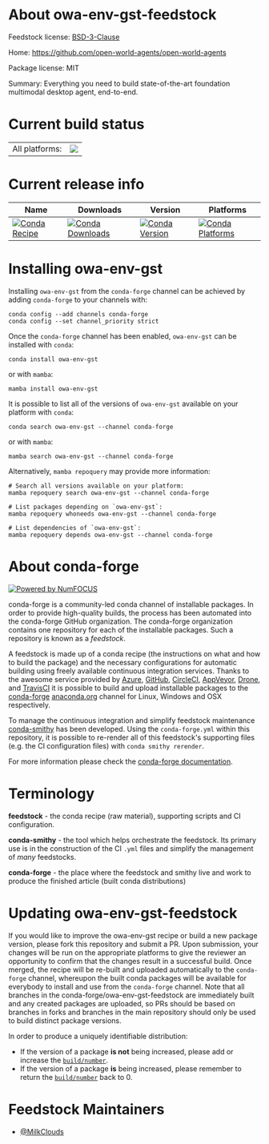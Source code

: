 About owa-env-gst-feedstock
===========================

Feedstock license: [BSD-3-Clause](https://github.com/conda-forge/owa-env-gst-feedstock/blob/main/LICENSE.txt)

Home: https://github.com/open-world-agents/open-world-agents

Package license: MIT

Summary: Everything you need to build state-of-the-art foundation multimodal desktop agent, end-to-end.

Current build status
====================


<table><tr><td>All platforms:</td>
    <td>
      <a href="https://dev.azure.com/conda-forge/feedstock-builds/_build/latest?definitionId=25821&branchName=main">
        <img src="https://dev.azure.com/conda-forge/feedstock-builds/_apis/build/status/owa-env-gst-feedstock?branchName=main">
      </a>
    </td>
  </tr>
</table>

Current release info
====================

| Name | Downloads | Version | Platforms |
| --- | --- | --- | --- |
| [![Conda Recipe](https://img.shields.io/badge/recipe-owa--env--gst-green.svg)](https://anaconda.org/conda-forge/owa-env-gst) | [![Conda Downloads](https://img.shields.io/conda/dn/conda-forge/owa-env-gst.svg)](https://anaconda.org/conda-forge/owa-env-gst) | [![Conda Version](https://img.shields.io/conda/vn/conda-forge/owa-env-gst.svg)](https://anaconda.org/conda-forge/owa-env-gst) | [![Conda Platforms](https://img.shields.io/conda/pn/conda-forge/owa-env-gst.svg)](https://anaconda.org/conda-forge/owa-env-gst) |

Installing owa-env-gst
======================

Installing `owa-env-gst` from the `conda-forge` channel can be achieved by adding `conda-forge` to your channels with:

```
conda config --add channels conda-forge
conda config --set channel_priority strict
```

Once the `conda-forge` channel has been enabled, `owa-env-gst` can be installed with `conda`:

```
conda install owa-env-gst
```

or with `mamba`:

```
mamba install owa-env-gst
```

It is possible to list all of the versions of `owa-env-gst` available on your platform with `conda`:

```
conda search owa-env-gst --channel conda-forge
```

or with `mamba`:

```
mamba search owa-env-gst --channel conda-forge
```

Alternatively, `mamba repoquery` may provide more information:

```
# Search all versions available on your platform:
mamba repoquery search owa-env-gst --channel conda-forge

# List packages depending on `owa-env-gst`:
mamba repoquery whoneeds owa-env-gst --channel conda-forge

# List dependencies of `owa-env-gst`:
mamba repoquery depends owa-env-gst --channel conda-forge
```


About conda-forge
=================

[![Powered by
NumFOCUS](https://img.shields.io/badge/powered%20by-NumFOCUS-orange.svg?style=flat&colorA=E1523D&colorB=007D8A)](https://numfocus.org)

conda-forge is a community-led conda channel of installable packages.
In order to provide high-quality builds, the process has been automated into the
conda-forge GitHub organization. The conda-forge organization contains one repository
for each of the installable packages. Such a repository is known as a *feedstock*.

A feedstock is made up of a conda recipe (the instructions on what and how to build
the package) and the necessary configurations for automatic building using freely
available continuous integration services. Thanks to the awesome service provided by
[Azure](https://azure.microsoft.com/en-us/services/devops/), [GitHub](https://github.com/),
[CircleCI](https://circleci.com/), [AppVeyor](https://www.appveyor.com/),
[Drone](https://cloud.drone.io/welcome), and [TravisCI](https://travis-ci.com/)
it is possible to build and upload installable packages to the
[conda-forge](https://anaconda.org/conda-forge) [anaconda.org](https://anaconda.org/)
channel for Linux, Windows and OSX respectively.

To manage the continuous integration and simplify feedstock maintenance
[conda-smithy](https://github.com/conda-forge/conda-smithy) has been developed.
Using the ``conda-forge.yml`` within this repository, it is possible to re-render all of
this feedstock's supporting files (e.g. the CI configuration files) with ``conda smithy rerender``.

For more information please check the [conda-forge documentation](https://conda-forge.org/docs/).

Terminology
===========

**feedstock** - the conda recipe (raw material), supporting scripts and CI configuration.

**conda-smithy** - the tool which helps orchestrate the feedstock.
                   Its primary use is in the construction of the CI ``.yml`` files
                   and simplify the management of *many* feedstocks.

**conda-forge** - the place where the feedstock and smithy live and work to
                  produce the finished article (built conda distributions)


Updating owa-env-gst-feedstock
==============================

If you would like to improve the owa-env-gst recipe or build a new
package version, please fork this repository and submit a PR. Upon submission,
your changes will be run on the appropriate platforms to give the reviewer an
opportunity to confirm that the changes result in a successful build. Once
merged, the recipe will be re-built and uploaded automatically to the
`conda-forge` channel, whereupon the built conda packages will be available for
everybody to install and use from the `conda-forge` channel.
Note that all branches in the conda-forge/owa-env-gst-feedstock are
immediately built and any created packages are uploaded, so PRs should be based
on branches in forks and branches in the main repository should only be used to
build distinct package versions.

In order to produce a uniquely identifiable distribution:
 * If the version of a package **is not** being increased, please add or increase
   the [``build/number``](https://docs.conda.io/projects/conda-build/en/latest/resources/define-metadata.html#build-number-and-string).
 * If the version of a package **is** being increased, please remember to return
   the [``build/number``](https://docs.conda.io/projects/conda-build/en/latest/resources/define-metadata.html#build-number-and-string)
   back to 0.

Feedstock Maintainers
=====================

* [@MilkClouds](https://github.com/MilkClouds/)

